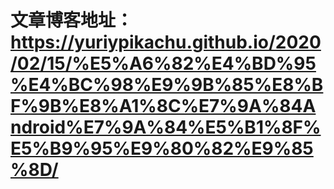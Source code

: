 # 文章博客地址：https://yuriypikachu.github.io/2020/02/15/%E5%A6%82%E4%BD%95%E4%BC%98%E9%9B%85%E8%BF%9B%E8%A1%8C%E7%9A%84Android%E7%9A%84%E5%B1%8F%E5%B9%95%E9%80%82%E9%85%8D/